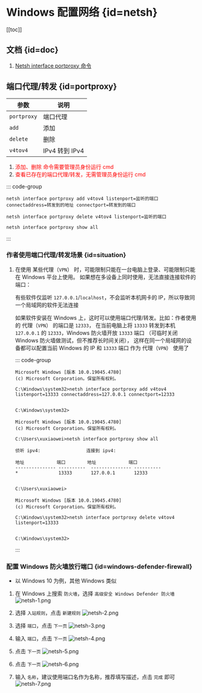 # Windows 配置网络 {id=netsh}

[[toc]]

## 文档 {id=doc}

1. [Netsh interface portproxy 命令](https://learn.microsoft.com/zh-cn/windows-server/networking/technologies/netsh/netsh-interface-portproxy)

## 端口代理/转发 {id=portproxy}

| 参数          | 说明           |
|-------------|--------------|
| `portproxy` | 端口代理         |
| `add`       | 添加           |
| `delete`    | 删除           |
| `v4tov4`    | IPv4 转到 IPv4 |

1. <font color="red">添加、删除 命令需要管理员身份运行 cmd</font>
2. <font color="red">查看已存在的端口代理/转发，无需管理员身份运行 cmd</font>

::: code-group

```shell [添加端口代理/转发]
netsh interface portproxy add v4tov4 listenport=监听的端口 connectaddress=转发到的地址 connectport=转发到的端口
```

```shell [删除端口代理/转发]
netsh interface portproxy delete v4tov4 listenport=监听的端口
```

```shell [查看所有端口代理/转发]
netsh interface portproxy show all
```

:::

### 作者使用端口代理/转发场景 {id=situation}

1. 在使用 某些代理（`VPN`） 时，可能限制只能在一台电脑上登录、可能限制只能在 Windows 平台上使用。
   如果想在多设备上同时使用，无法直接连接软件的端口：

   有些软件仅监听 `127.0.0.1`/`localhost`，不会监听本机网卡的 IP，所以导致同一个局域网的软件无法连接

   如果软件安装在 Windows 上，这时可以使用端口代理/转发。比如：作者使用的 代理（`VPN`） 的端口是 `12333`，
   在当前电脑上将 `13333` 转发到本机 `127.0.0.1` 的 `12333`，Windows 防火墙开放 `13333` 端口
   （可临时关闭 Windows 防火墙做测试，但不推荐长时间关闭），
   这样在同一个局域网的设备都可以配置当前 Windows 的 IP 和 `13333` 端口 作为 代理（`VPN`） 使用了

   ::: code-group

   ```shell [添加端口代理/转发]
   Microsoft Windows [版本 10.0.19045.4780]
   (c) Microsoft Corporation。保留所有权利。
   
   C:\Windows\system32>netsh interface portproxy add v4tov4 listenport=13333 connectaddress=127.0.0.1 connectport=12333
   
   
   C:\Windows\system32>
   ```

   ```shell [查看所有端口代理/转发]
   Microsoft Windows [版本 10.0.19045.4780]
   (c) Microsoft Corporation。保留所有权利。
   
   C:\Users\xuxiaowei>netsh interface portproxy show all
   
   侦听 ipv4:                 连接到 ipv4:
   
   地址            端口        地址            端口
   --------------- ----------  --------------- ----------
   *               13333       127.0.0.1       12333
   
   
   C:\Users\xuxiaowei>
   ```

   ```shell [删除端口代理/转发]
   Microsoft Windows [版本 10.0.19045.4780]
   (c) Microsoft Corporation。保留所有权利。
   
   C:\Windows\system32>netsh interface portproxy delete v4tov4 listenport=13333
   
   
   C:\Windows\system32>
   ```

   :::

### 配置 Windows 防火墙放行端口 {id=windows-defender-firewall}

- 以 Windows 10 为例，其他 Windows 类似

1. 在 Windows 上搜索 `防火墙`，选择 `高级安全 Windows Defender 防火墙`
   ![netsh-1.png](static/netsh-1.png)

2. 选择 `入站规则`，点击 `新建规则`
   ![netsh-2.png](static/netsh-2.png)

3. 选择 `端口`，点击 `下一页`
   ![netsh-3.png](static/netsh-3.png)

4. 输入 `端口`，点击 `下一页`
   ![netsh-4.png](static/netsh-4.png)

5. 点击 `下一页`
   ![netsh-5.png](static/netsh-5.png)

6. 点击 `下一页`
   ![netsh-6.png](static/netsh-6.png)

7. 输入 `名称`，建议使用端口名作为名称，推荐填写描述，点击 `完成` 即可
   ![netsh-7.png](static/netsh-7.png)
